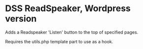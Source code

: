 # DSS ReadSpeaker, Wordpress version

Adds a Readspeaker 'Listen' button to the top of specified pages.

Requires the utils.php template part to use as a hook.
